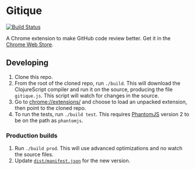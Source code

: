 # Gitique

[![Build Status](https://travis-ci.org/smcgivern/gitique.svg?branch=master)](https://travis-ci.org/smcgivern/gitique)

A Chrome extension to make GitHub code review better. Get it in the
[Chrome Web Store][webstore].

## Developing

1. Clone this repo.
2. From the root of the cloned repo, run `./build`. This will download the ClojureScript
   compiler and run it on the source, producing the file `gitique.js`. This script will
   watch for changes in the source.
3. Go to [chrome://extensions/](chrome://extensions/) and choose to load an unpacked
   extension, then point to the cloned repo.
4. To run the tests, run `./build test`. This requires [PhantomJS](http://phantomjs.org/)
   version 2 to be on the path as `phantomjs`.

### Production builds

1. Run `./build prod`. This will use advanced optimizations and no watch the source files.
2. Update [`dist/manifest.json`](dist/manifest.json) for the new version.

[webstore]: https://chrome.google.com/webstore/detail/gitique/mmjofndmajimmdkeejmmlfljclmghomk
